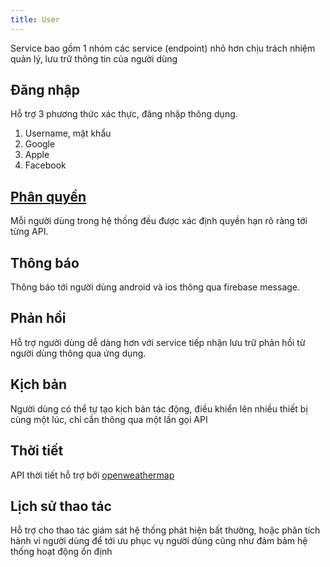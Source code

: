 ```yaml
---
title: User
---
```


Service bao gồm 1 nhóm các service (endpoint) nhỏ hơn chịu trách nhiệm quản lý, lưu trữ thông tin của người dùng

## Đăng nhập

Hỗ trợ 3 phương thức xác thực, đăng nhập thông dụng.
1. Username, mật khẩu
2. Google
3. Apple
4. Facebook

## [Phân quyền](overview/security/http.md)

Mỗi người dùng trong hệ thống đều được xác định quyền hạn rõ ràng tới từng API.

## Thông báo

Thông báo tới người dùng android và ios thông qua firebase message.

## Phản hồi

Hỗ trợ người dùng dễ dàng hơn với service tiếp nhận lưu trữ phản hồi từ người dùng thông qua ứng dụng.

## Kịch bản

Người dùng có thể tự tạo kịch bản tác động, điều khiển lên nhiều thiết bị cùng một lúc, chỉ cần thông qua một lần gọi API

## Thời tiết

API thời tiết hỗ trợ bởi [openweathermap](https://openweathermap.org/api)

## Lịch sử thao tác

Hỗ trợ cho thao tác giám sát hệ thống phát hiện bất thường, hoặc phân tích hành vi người dùng để tới ưu phục vụ người dùng cũng như đảm bảm hệ thống hoạt động ổn định

